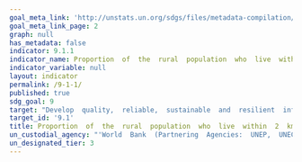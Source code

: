 ```yaml
---
goal_meta_link: 'http://unstats.un.org/sdgs/files/metadata-compilation/Metadata-Goal-9.pdf'
goal_meta_link_page: 2
graph: null
has_metadata: false
indicator: 9.1.1
indicator_name: Proportion  of  the  rural  population  who  live  within  2  km  of  an  all-season  road
indicator_variable: null
layout: indicator
permalink: /9-1-1/
published: true  
sdg_goal: 9
target: "Develop  quality,  reliable,  sustainable  and  resilient  infrastructure,  including  regional  and  transborder  infrastructure,  to  support  economic  development  and  human  well-being,  with  a  focus  on  affordable  and  equitable  access  for  all."
target_id: '9.1'
title: Proportion  of  the  rural  population  who  live  within  2  km  of  an  all-season  road
un_custodial_agency: "'World  Bank  (Partnering  Agencies:  UNEP,  UNECE)'"
un_designated_tier: 3
---
```


